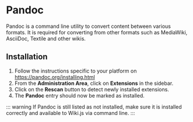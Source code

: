 # Pandoc

Pandoc is a command line utility to convert content between various formats. It is required for converting from other formats such as MediaWiki, AsciiDoc, Textile and other wikis.

## Installation

1. Follow the instructions specific to your platform on https://pandoc.org/installing.html
2. From the **Administration Area**, click on **Extensions** in the sidebar.
3. Click on the **Rescan** button to detect newly installed extensions.
4. The **Pandoc** entry should now be marked as installed.

::: warning
If Pandoc is still listed as not installed, make sure it is installed correctly and available to Wiki.js via command line.
:::
